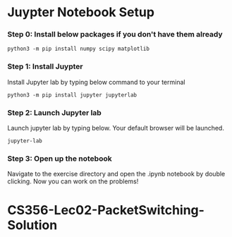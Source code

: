 # Juypter Notebook Setup

### Step 0: Install below packages if you don't have them already 
	
	python3 -m pip install numpy scipy matplotlib 

### Step 1: Install Juypter
Install Jupyter lab by typing below command to your terminal

	python3 -m pip install jupyter jupyterlab

### Step 2: Launch Jupyter lab
Launch jupyter lab by typing below. Your default browser will be launched.

	jupyter-lab

### Step 3: Open up the notebook

Navigate to the exercise directory and open the .ipynb notebook by double clicking. Now you can work on the problems!


# CS356-Lec02-PacketSwitching-Solution
